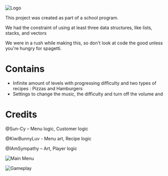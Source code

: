 ![Logo](https://github.com/user-attachments/assets/d0382218-e310-40cd-ae8f-d6fdedbb803f)

This project was created as part of a school program.

We had the constraint of using at least three data structures, like lists, stacks, and vectors

We were in a rush while making this, so don't look at code the good unless you're hungry for spagetti.

# Contains
- Infinite amount of levels with progressing difficulty and two types of recipes : Pizzas and Hamburgers
- Settings to change the music, the difficulty and turn off the volume and

# Credits
@Sun-Cy – Menu logic, Customer logic

@KiwiBunnyLuv - Menu art, Recipe logic

@IAmSympathy – Art, Player logic



![Main Menu](https://github.com/user-attachments/assets/0b9d9dca-049a-4ac5-a006-bf40c046bff6)

![Gameplay](https://github.com/user-attachments/assets/6a709e3c-ee66-4a47-ad71-c6916b00fcda)


